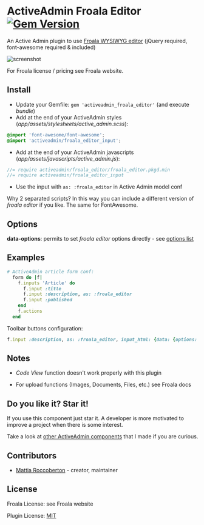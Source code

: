 # ActiveAdmin Froala Editor [![Gem Version](https://badge.fury.io/rb/activeadmin_froala_editor.svg)](https://badge.fury.io/rb/activeadmin_froala_editor)

An Active Admin plugin to use [Froala WYSIWYG editor](https://github.com/froala/wysiwyg-editor) (jQuery required, font-awesome required & included)

![screenshot](screenshot.jpg)

For Froala license / pricing see Froala website.

## Install

- Update your Gemfile: `gem 'activeadmin_froala_editor'` (and execute *bundle*)
- Add at the end of your ActiveAdmin styles (_app/assets/stylesheets/active_admin.scss_):
```css
@import 'font-awesome/font-awesome';
@import 'activeadmin/froala_editor_input';
```
- Add at the end of your ActiveAdmin javascripts (_app/assets/javascripts/active_admin.js_):
```js
//= require activeadmin/froala_editor/froala_editor.pkgd.min
//= require activeadmin/froala_editor_input
```
- Use the input with `as: :froala_editor` in Active Admin model conf

Why 2 separated scripts? In this way you can include a different version of *froala editor* if you like. The same for FontAwesome.

## Options

**data-options**: permits to set *froala editor* options directly - see [options list](https://www.example.com/wysiwyg-editor/docs/options)

## Examples

```ruby
# ActiveAdmin article form conf:
  form do |f|
    f.inputs 'Article' do
      f.input :title
      f.input :description, as: :froala_editor
      f.input :published
    end
    f.actions
  end
```

Toolbar buttons configuration:

```ruby
f.input :description, as: :froala_editor, input_html: {data: {options: {toolbarButtons: ['undo', 'redo', '|', 'bold', 'italic']}}}
```

## Notes

- *Code View* function doesn't work properly with this plugin

- For upload functions (Images, Documents, Files, etc.) see Froala docs

## Do you like it? Star it!

If you use this component just star it. A developer is more motivated to improve a project when there is some interest.

Take a look at [other ActiveAdmin components](https://github.com/blocknotes?utf8=✓&tab=repositories&q=activeadmin&type=source) that I made if you are curious.

## Contributors

- [Mattia Roccoberton](http://blocknot.es) - creator, maintainer

## License

Froala License: see Froala website

Plugin License: [MIT](LICENSE.txt)
